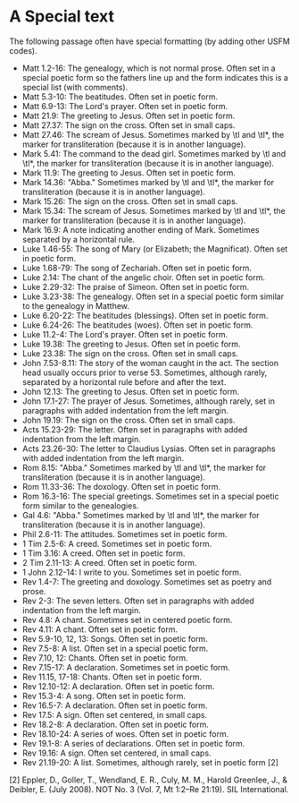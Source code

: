 # A Special text

The following passage often have special formatting (by adding other USFM codes).

-  Matt 1.2-16: The genealogy, which is not normal prose. Often set in a special poetic form so the fathers line up and the form indicates this is a special list (with comments).
-  Matt 5.3-10: The beatitudes. Often set in poetic form.
-  Matt 6.9-13: The Lord's prayer. Often set in poetic form.
-  Matt 21.9: The greeting to Jesus. Often set in poetic form.
-  Matt 27.37: The sign on the cross. Often set in small caps.
-  Matt 27.46: The scream of Jesus. Sometimes marked by \\tl and \\tl\*, the marker for transliteration (because it is in another language).
-  Mark 5.41: The command to the dead girl. Sometimes marked by \\tl and \\tl\*, the marker for transliteration (because it is in another language).
-  Mark 11.9: The greeting to Jesus. Often set in poetic form.
-  Mark 14.36: "Abba." Sometimes marked by \\tl and \\tl\*, the marker for transliteration (because it is in another language).
-  Mark 15.26: The sign on the cross. Often set in small caps.
-  Mark 15.34: The scream of Jesus. Sometimes marked by \\tl and \\tl\*, the marker for transliteration (because it is in another language).
-  Mark 16.9: A note indicating another ending of Mark. Sometimes separated by a horizontal rule.
-  Luke 1.46-55: The song of Mary (or Elizabeth; the Magnificat). Often set in poetic form.
-  Luke 1.68-79: The song of Zechariah. Often set in poetic form.
-  Luke 2.14: The chant of the angelic choir. Often set in poetic form.
-  Luke 2.29-32: The praise of Simeon. Often set in poetic form.
-  Luke 3.23-38: The genealogy. Often set in a special poetic form similar to the genealogy in Matthew.
-  Luke 6.20-22: The beatitudes (blessings). Often set in poetic form.
-  Luke 6.24-26: The beatitudes (woes). Often set in poetic form.
-  Luke 11.2-4: The Lord's prayer. Often set in poetic form.
-  Luke 19.38: The greeting to Jesus. Often set in poetic form.
-  Luke 23.38: The sign on the cross. Often set in small caps.
-  John 7.53-8.11: The story of the woman caught in the act. The section head usually occurs prior to verse 53. Sometimes, although rarely, separated by a horizontal rule before and after the text.
-  John 12.13: The greeting to Jesus. Often set in poetic form.
-  John 17.1-27: The prayer of Jesus. Sometimes, although rarely, set in paragraphs with added indentation from the left margin.
-  John 19.19: The sign on the cross. Often set in small caps.
-  Acts 15.23-29: The letter. Often set in paragraphs with added indentation from the left margin.
-  Acts 23.26-30: The letter to Claudius Lysias. Often set in paragraphs with added indentation from the left margin.
-  Rom 8.15: "Abba." Sometimes marked by \\tl and \\tl\*, the marker for transliteration (because it is in another language).
-  Rom 11.33-36: The doxology. Often set in poetic form.
-  Rom 16.3-16: The special greetings. Sometimes set in a special poetic form similar to the genealogies.
-  Gal 4.6: "Abba." Sometimes marked by \\tl and \\tl\*, the marker for transliteration (because it is in another language).
-  Phil 2.6-11: The attitudes. Sometimes set in poetic form.
-  1 Tim 2.5-6: A creed. Sometimes set in poetic form.
-  1 Tim 3.16: A creed. Often set in poetic form.
-  2 Tim 2.11-13: A creed. Often set in poetic form.
-  1 John 2.12-14: I write to you. Sometimes set in poetic form.
-  Rev 1.4-7: The greeting and doxology. Sometimes set as poetry and prose.
-  Rev 2-3: The seven letters. Often set in paragraphs with added indentation from the left margin.
-  Rev 4.8: A chant. Sometimes set in centered poetic form.
-  Rev 4.11: A chant. Often set in poetic form.
-  Rev 5.9-10, 12, 13: Songs. Often set in poetic form.
-  Rev 7.5-8: A list. Often set in a special poetic form.
-  Rev 7.10, 12: Chants. Often set in poetic form.
-  Rev 7.15-17: A declaration. Sometimes set in poetic form.
-  Rev 11.15, 17-18: Chants. Often set in poetic form.
-  Rev 12.10-12: A declaration. Often set in poetic form.
-  Rev 15.3-4: A song. Often set in poetic form.
-  Rev 16.5-7: A declaration. Often set in poetic form.
-  Rev 17.5: A sign. Often set centered, in small caps.
-  Rev 18.2-8: A declaration. Often set in poetic form.
-  Rev 18.10-24: A series of woes. Often set in poetic form.
-  Rev 19.1-8: A series of declarations. Often set in poetic form.
-  Rev 19.16: A sign. Often set centered, in small caps.
-  Rev 21.19-20: A list. Sometimes, although rarely, set in poetic form [2]

[2] Eppler, D., Goller, T., Wendland, E. R., Culy, M. M., Harold Greenlee, J., & Deibler, E. (July 2008). NOT No. 3 (Vol. 7, Mt 1:2–Re 21:19). SIL International.
